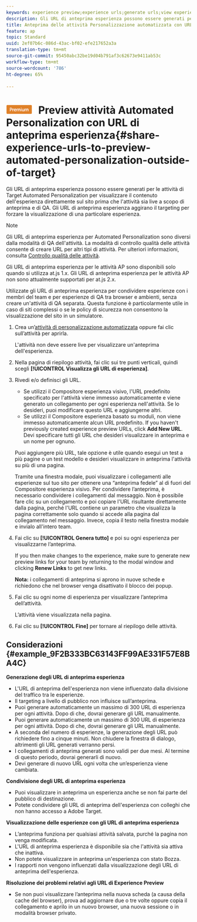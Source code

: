 ```yaml
---
keywords: experience preview;experience urls;generate urls;view experience urls
description: Gli URL di anteprima esperienza possono essere generati per le attività di Target  Automated Personalization per visualizzare il contenuto dell'esperienza direttamente sul sito prima che l'attività sia live a scopo di anteprima e di QA. Gli URL di anteprima esperienza aggirano il targeting per forzare la visualizzazione di una particolare esperienza.
title: Anteprima delle attività Personalizzazione automatizzata con URL di anteprima dell’esperienza
feature: ap
topic: Standard
uuid: 2ef07b6c-086d-43ac-bf02-efe217652a3a
translation-type: tm+mt
source-git-commit: 95450abc32be19d04b791af3c62673e9411ab53c
workflow-type: tm+mt
source-wordcount: '786'
ht-degree: 65%

---
```



# ![PREMIUM](/help/assets/premium.png) Preview  attività Automated Personalization con URL di anteprima esperienza{#share-experience-urls-to-preview-automated-personalization-outside-of-target}

Gli URL di anteprima esperienza possono essere generati per le attività di Target  Automated Personalization per visualizzare il contenuto dell&#39;esperienza direttamente sul sito prima che l&#39;attività sia live a scopo di anteprima e di QA. Gli URL di anteprima esperienza aggirano il targeting per forzare la visualizzazione di una particolare esperienza.

>[!NOTE]
>
>Gli URL di anteprima esperienza per  Automated Personalization sono diversi dalla modalità di QA dell&#39;attività. La modalità di controllo qualità delle attività consente di creare URL per altri tipi di attività. Per ulteriori informazioni, consulta [Controllo qualità delle attività](/help/c-activities/c-activity-qa/activity-qa.md).
>
>Gli URL di anteprima esperienza per le attività AP sono disponibili solo quando si utilizza at.js 1.x. Gli URL di anteprima esperienza per le attività AP non sono attualmente supportati per at.js 2.x.

Utilizzate gli URL di anteprima esperienza per condividere esperienze con i membri del team e per esperienze di QA tra browser e ambienti, senza creare un&#39;attività di QA separata. Questa funzione è particolarmente utile in caso di siti complessi o se le policy di sicurezza non consentono la visualizzazione del sito in un simulatore.

1. Crea un’[attività di personalizzazione automatizzata](/help/c-activities/t-automated-personalization/create-ap-activity.md#task_8AAF837796D74CF893CA2F88BA1491C9) oppure fai clic sull’attività per aprirla.

   L&#39;attività non deve essere live per visualizzare un&#39;anteprima dell&#39;esperienza.
1. Nella pagina di riepilogo attività, fai clic sui tre punti verticali, quindi scegli **[!UICONTROL Visualizza gli URL di esperienza]**.
1. Rivedi e/o definisci gli URL.

   * Se utilizzi il Compositore esperienza visivo, l&#39;URL predefinito specificato per l&#39;attività viene immesso automaticamente e viene generato un collegamento per ogni esperienza nell&#39;attività. Se lo desideri, puoi modificare questo URL e aggiungerne altri.
   * Se utilizzi il Compositore esperienza basato su moduli, non viene immesso automaticamente alcun URL predefinito. If you haven&#39;t previously created experience preview URLs, click **Add New URL**. Devi specificare tutti gli URL che desideri visualizzare in anteprima e un nome per ognuno.

   Puoi aggiungere più URL, tale opzione è utile quando esegui un test a più pagine o un test modello e desideri visualizzare in anteprima l&#39;attività su più di una pagina.

   Tramite una finestra modale, puoi visualizzare i collegamenti alle esperienze sul tuo sito per ottenere una “anteprima fedele” al di fuori del Compositore esperienza visivo. Per condividere l’anteprima, è necessario condividere i collegamenti dal messaggio. Non è possibile fare clic su un collegamento e poi copiare l&#39;URL risultante direttamente dalla pagina, perché l&#39;URL contiene un parametro che visualizza la pagina correttamente solo quando si accede alla pagina dal collegamento nel messaggio. Invece, copia il testo nella finestra modale e invialo all&#39;intero team.
1. Fai clic su **[!UICONTROL Genera tutto]** e poi su ogni esperienza per visualizzarne l’anteprima.

   If you then make changes to the experience, make sure to generate new preview links for your team by returning to the modal window and clicking **Renew Links** to get new links.

   **Nota:** i collegamenti di anteprima si aprono in nuove schede e richiedono che nel browser venga disattivato il blocco dei popup.

1. Fai clic su ogni nome di esperienza per visualizzare l’anteprima dell’attività.

   L’attività viene visualizzata nella pagina.
1. Fai clic su **[!UICONTROL Fine]** per tornare al riepilogo delle attività.

## Considerazioni {#example_9F2B333BC63143FF99AE331F57E8BA4C}

**Generazione degli URL di anteprima esperienza**

* L&#39;URL di anteprima dell&#39;esperienza non viene influenzato dalla divisione del traffico tra le esperienze.
* Il targeting a livello di pubblico non influisce sull’anteprima.
* Puoi generare automaticamente un massimo di 300 URL di esperienza per ogni attività. Dopo di che, dovrai generare gli URL manualmente.
* Puoi generare automaticamente un massimo di 300 URL di esperienza per ogni attività. Dopo di che, dovrai generare gli URL manualmente.
* A seconda del numero di esperienze, la generazione degli URL può richiedere fino a cinque minuti. Non chiudere la finestra di dialogo, altrimenti gli URL generati verranno persi.
* I collegamenti di anteprima generati sono validi per due mesi. Al termine di questo periodo, dovrai generarli di nuovo.
* Devi generare di nuovo URL ogni volta che un’esperienza viene cambiata.

**Condivisione degli URL di anteprima esperienza**

* Puoi visualizzare in anteprima un esperienza anche se non fai parte del pubblico di destinazione.
* Potete condividere gli URL di anteprima dell&#39;esperienza con colleghi che non hanno accesso a  Adobe Target.

**Visualizzazione delle esperienze con gli URL di anteprima esperienza**

* L’anteprima funziona per qualsiasi attività salvata, purché la pagina non venga modificata.
* L&#39;URL di anteprima esperienza è disponibile sia che l&#39;attività sia attiva che inattiva.
* Non potete visualizzare in anteprima un&#39;esperienza con stato Bozza.
* I rapporti non vengono influenzati dalla visualizzazione degli URL di anteprima dell&#39;esperienza.

**Risoluzione dei problemi relativi agli URL di Experience Preview**

* Se non puoi visualizzare l’anteprima nella nuova scheda (a causa della cache del browser), prova ad aggiornare due o tre volte oppure copia il collegamento e aprilo in un nuovo browser, una nuova sessione o in modalità browser privato.

